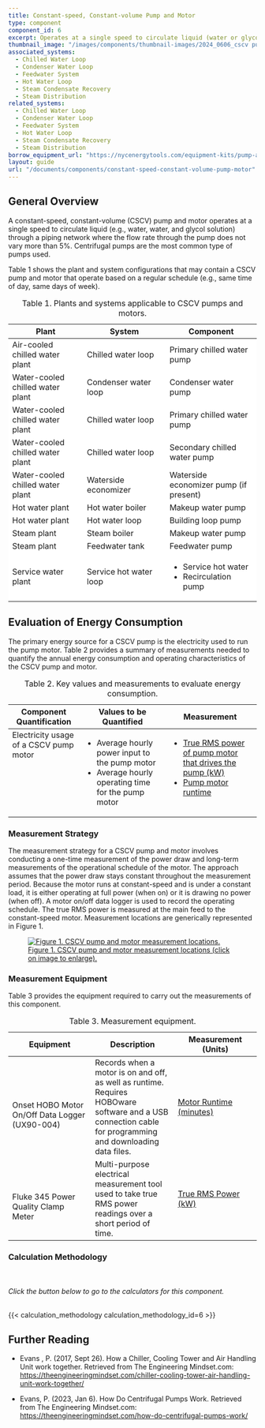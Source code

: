 ```yaml
---
title: Constant-speed, Constant-volume Pump and Motor
type: component
component_id: 6
excerpt: Operates at a single speed to circulate liquid (water or glycol solution) through a piping network.
thumbnail_image: "/images/components/thumbnail-images/2024_0606_cscv pump component_thumbnail_RESIZED-01.jpg"
associated_systems:
  - Chilled Water Loop
  - Condenser Water Loop
  - Feedwater System
  - Hot Water Loop
  - Steam Condensate Recovery
  - Steam Distribution
related_systems:
  - Chilled Water Loop
  - Condenser Water Loop
  - Feedwater System
  - Hot Water Loop
  - Steam Condensate Recovery
  - Steam Distribution
borrow_equipment_url: "https://nycenergytools.com/equipment-kits/pump-and-motor-kit-constant-speed/"
layout: guide
url: "/documents/components/constant-speed-constant-volume-pump-motor"
---
```


## General Overview

A constant-speed, constant-volume (CSCV) pump and motor operates at a single speed to circulate liquid (e.g., water, water, and glycol solution) through a piping network where the flow rate through the pump does not vary more than 5%. Centrifugal pumps are the most common type of pumps used.

Table 1 shows the plant and system configurations that may contain a CSCV pump and motor that operate based on a regular schedule (e.g., same time of day, same days of week).

<div class="table-wrapper">
<table width="100%" cellspacing="0" cellpadding="7">
    <caption>Table 1. Plants and systems applicable to CSCV pumps and motors.</caption>
    <thead>
        <tr>
            <th width="30.073349633251834%">
                Plant
            </th>
            <th width="33.251833740831295%">
                System
            </th>
            <th width="36.67481662591687%">
                Component
            </th>
        </tr>
    </thead>
    <tbody>
        <tr>
            <td class="fr-cell-handler " style="background-color: rgb(255, 255, 255);" width="30.073349633251834%" bgcolor="#e2efd9">
                Air-cooled chilled water plant
            </td>
            <td style="background-color: rgb(255, 255, 255);" width="33.251833740831295%" bgcolor="#e2efd9">
                Chilled water loop
            </td>
            <td style="background-color: rgb(255, 255, 255);" width="36.67481662591687%" bgcolor="#e2efd9">
                Primary chilled water pump
            </td>
        </tr>
        <tr>
            <td style="background-color: rgb(255, 255, 255);" width="30.073349633251834%" bgcolor="#e2efd9">
                Water-cooled chilled water plant
            </td>
            <td style="background-color: rgb(255, 255, 255);" width="33.251833740831295%" bgcolor="#e2efd9">
                Condenser water loop
            </td>
            <td style="background-color: rgb(255, 255, 255);" width="36.67481662591687%" bgcolor="#e2efd9">
                Condenser water pump
            </td>
        </tr>
        <tr>
            <td style="background-color: rgb(255, 255, 255);" width="30.073349633251834%" bgcolor="#e2efd9">
                Water-cooled chilled water plant
            </td>
            <td style="background-color: rgb(255, 255, 255);" width="33.251833740831295%" bgcolor="#e2efd9">
                Chilled water loop
            </td>
            <td style="background-color: rgb(255, 255, 255);" width="36.67481662591687%" bgcolor="#e2efd9">
                Primary chilled water pump
            </td>
        </tr>
        <tr>
            <td style="background-color: rgb(255, 255, 255);" width="30.073349633251834%" bgcolor="#e2efd9">
                Water-cooled chilled water plant
            </td>
            <td style="background-color: rgb(255, 255, 255);" width="33.251833740831295%" bgcolor="#e2efd9">
                Chilled water loop
            </td>
            <td style="background-color: rgb(255, 255, 255);" width="36.67481662591687%" bgcolor="#e2efd9">
                Secondary chilled water pump
            </td>
        </tr>
        <tr>
            <td style="background-color: rgb(255, 255, 255);" width="30.073349633251834%" bgcolor="#e2efd9">
                Water-cooled chilled water plant
            </td>
            <td style="background-color: rgb(255, 255, 255);" width="33.251833740831295%" bgcolor="#e2efd9">
                Waterside economizer
            </td>
            <td style="background-color: rgb(255, 255, 255);" width="36.67481662591687%" bgcolor="#e2efd9">
                Waterside economizer pump (if present)
            </td>
        </tr>
        <tr>
            <td style="background-color: rgb(255, 255, 255);" width="30.073349633251834%" bgcolor="#e2efd9">
                Hot water plant
            </td>
            <td style="background-color: rgb(255, 255, 255);" width="33.251833740831295%" bgcolor="#e2efd9">
                Hot water boiler
            </td>
            <td style="background-color: rgb(255, 255, 255);" width="36.67481662591687%" bgcolor="#e2efd9">
                Makeup water pump
            </td>
        </tr>
        <tr>
            <td style="background-color: rgb(255, 255, 255);" width="30.073349633251834%" bgcolor="#e2efd9">
                Hot water plant
            </td>
            <td style="background-color: rgb(255, 255, 255);" width="33.251833740831295%" bgcolor="#e2efd9">
                Hot water loop
            </td>
            <td style="background-color: rgb(255, 255, 255);" width="36.67481662591687%" bgcolor="#e2efd9">
                Building loop pump
            </td>
        </tr>
        <tr>
            <td style="background-color: rgb(255, 255, 255);" width="30.073349633251834%" bgcolor="#e2efd9">
                Steam plant
            </td>
            <td style="background-color: rgb(255, 255, 255);" width="33.251833740831295%" bgcolor="#e2efd9">
                Steam boiler
            </td>
            <td style="background-color: rgb(255, 255, 255);" width="36.67481662591687%" bgcolor="#e2efd9">
                Makeup water pump
            </td>
        </tr>
        <tr>
            <td style="background-color: rgb(255, 255, 255);" width="30.073349633251834%" bgcolor="#e2efd9">
                Steam plant
            </td>
            <td style="background-color: rgb(255, 255, 255);" width="33.251833740831295%" bgcolor="#e2efd9">
                Feedwater tank
            </td>
            <td style="background-color: rgb(255, 255, 255);" width="36.67481662591687%" bgcolor="#e2efd9">
                Feedwater pump
            </td>
        </tr>
        <tr>
            <td style="background-color: rgb(255, 255, 255);" width="30.073349633251834%" bgcolor="#e2efd9">
                Service water plant
            </td>
            <td style="background-color: rgb(255, 255, 255);" width="33.251833740831295%" bgcolor="#e2efd9">
                Service hot water loop
            </td>
            <td class="fr-cell-fixed " style="background-color: rgb(255, 255, 255);" width="36.67481662591687%" bgcolor="#e2efd9">
                <ul>
                    <li>Service hot water</li> 
                    <li>Recirculation pump</li>
                </ul>
            </td>
        </tr>
    </tbody>
</table> 
</div>

## Evaluation of Energy Consumption

The primary energy source for a CSCV pump is the electricity used to run the pump motor. Table 2 provides a summary of measurements needed to quantify the annual energy consumption and operating characteristics of the CSCV pump and motor.

<div class="table-wrapper">
<table width="100%" cellspacing="0" cellpadding="7">
    <caption>Table 2. Key values and measurements to evaluate energy consumption.</caption>
    <thead>
        <tr>
            <th width="28.571428571428573%">
                Component Quantification
            </th>
            <th width="34.76764199655766%">
                Values to be Quantified
            </th>
            <th width="36.660929432013766%">
                Measurement&nbsp;
            </th>
        </tr>
    </thead>
    <tbody>
        <tr>
            <td class="fr-cell-handler " style="vertical-align: top;" width="28.571428571428573%" height="17">
                Electricity usage of a CSCV pump motor
            </td>
            <td style="vertical-align: top;" width="34.76764199655766%">
                <ul>
                    <li>Average hourly power input to the pump motor</li>
                    <li>Average hourly operating time for the pump motor</li>
                </ul>     
            </td>
            <td style="vertical-align: top;" width="36.660929432013766%">
                <ul>
                    <li><a href="/documents/measurement-technique/electrical-spot-measurement">True RMS power of pump motor that drives the pump (kW)</a></li>
                    <a href="/documents/measurement-technique/motor-runtime"><li>Pump motor runtime</li></a>
                </ul>
            </td>
        </tr>
    </tbody>
</table> 
</div>

### Measurement Strategy

The measurement strategy for a CSCV pump and motor involves conducting a one-time measurement of the power draw and long-term measurements of the operational schedule of the motor. The approach assumes that the power draw stays constant throughout the measurement period. Because the motor runs at constant-speed and is under a constant load, it is either operating at full power (when on) or it is drawing no power (when off). A motor on/off data logger is used to record the operating schedule. The true RMS power is measured at the main feed to the constant-speed motor. Measurement locations are generically represented in Figure 1.

<a href="/images/components/2024_1023_CSCV_pump component_figure 1.jpg">
<figure class="figure">
  <img src="/images/components/2024_1023_CSCV_pump component_figure 1.jpg" class="figure-img img-fluid rounded zoom" alt=" Figure 1. CSCV pump and motor measurement locations.">
  <figcaption class="figure-caption text-left">Figure 1. CSCV pump and motor measurement locations (click on image to enlarge).</figcaption>
</figure>
</a>

### Measurement Equipment

Table 3 provides the equipment required to carry out the measurements of this component. 

<div class="table-wrapper">
<table width="100%" cellspacing="0" cellpadding="7">
    <caption>Table 3. Measurement equipment.</caption>
    <thead>
        <tr>
            <th width="33.333333333333336%">
                Equipment
            </th>
            <th width="33.333333333333336%">
                Description
            </th>
            <th width="33.333333333333336%">
                Measurement (Units)
            </th>
        </tr>
    </thead>
    <tbody>
        <tr>
            <td width="33.333333333333336%">
                <a href="https://nycenergytools.com/wp-content/uploads/2021/04/HOBO-UX90-Motor-On-Off-Logger_UX90-004.jpg">
                <figure class="figure">
                <img src="https://nycenergytools.com/wp-content/uploads/2021/04/HOBO-UX90-Motor-On-Off-Logger_UX90-004.jpg" class="figure-img img-fluid rounded" alt="">
                <figcaption class="figure-caption text-left"></figcaption>
                </figure>
                </a>
                Onset HOBO Motor On/Off Data Logger (UX90-004)
            </td>
            <td width="33.333333333333336%">       
                Records when a motor is on and off, as well as runtime. Requires HOBOware software and a USB connection cable for programming and downloading data files.
            </td>
            <td width="33.333333333333336%">
                <a href="/documents/measurement-technique/motor-runtime">Motor Runtime (minutes)</a>
            </td>
        </tr>
        <tr>
            <td width="33.333333333333336%">
                <a href="https://nycenergytools.com/wp-content/uploads/2021/05/Fluke-345-300x300@2x.jpeg">
                <figure class="figure">
                <img src="https://nycenergytools.com/wp-content/uploads/2021/05/Fluke-345-300x300@2x.jpeg" class="figure-img img-fluid rounded" alt="">
                <figcaption class="figure-caption text-left"></figcaption>
                </figure>
                </a>
                Fluke 345 Power Quality Clamp Meter
            </td>
            <td width="33.333333333333336%">
                Multi-purpose electrical measurement tool used to take true RMS power readings over a short period of time.
            </td>
            <td width="33.333333333333336%">
                <a href="/documents/measurement-technique/true-rms-power">True RMS Power (kW)</a>
            </td>
        </tr>
    </tbody>
</table> 
</div>

### Calculation Methodology

<br></br>
<i>Click the button below to go to the calculators for this component.</i>
<br></br>

{{< calculation_methodology calculation_methodology_id=6 >}}

## Further Reading

- Evans , P. (2017, Sept 26). How a Chiller, Cooling Tower and Air Handling Unit work together. Retrieved from The Engineering Mindset.com: https://theengineeringmindset.com/chiller-cooling-tower-air-handling-unit-work-together/

- Evans, P. (2023, Jan 6). How Do Centrifugal Pumps Work. Retrieved from The Engineering Mindset.com: https://theengineeringmindset.com/how-do-centrifugal-pumps-work/